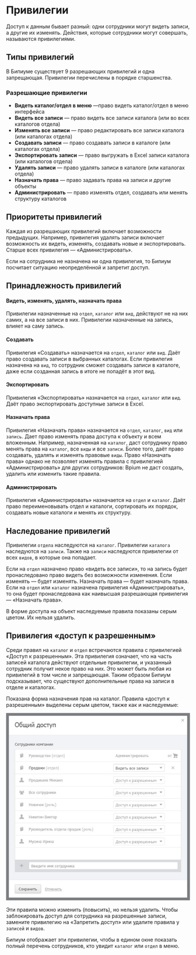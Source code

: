 # Привилегии

Доступ к данным бывает разный: одни сотрудники могут видеть записи, а другие их изменять. Действия, которые сотрудники могут совершать, называются привилегиями.

## Типы привилегий

В Бипиуме существует 9 разрешающих привилегий и одна запрещающая. Привилегии перечислены в порядке старшенства.

### Разрешающие привилегии

* **Видеть каталог/отдел** **в меню** —право видеть каталог/отдел в меню интерфейса
* **Видеть все записи** — право видеть все записи каталога (или во всех каталогов отдела)
* **Изменять все записи** — право редактировать все записи каталога (или каталогах отдела)
* **Создавать записи** — право создавать записи в каталоге (или каталогах отдела)
* **Экспортировать записи** — право выгружать в Excel записи каталога (или каталогов отдела)
* **Удалять записи** — право удалять записи в каталоге (или каталогах отдела)
* **Назначать права** — право задавать права на записи и другие объекты
* **Администрировать** — право изменять отдел, создавать или менять структуру каталогов

## Приоритеты привилегий

Каждая из разрешающих привилегий включает возможности предыдущих. Например, привилегия удалять записи включает возможность их видеть, изменять, создавать новые и экспортировать. Старше всех привилегия — «Администрировать».

Если на сотрудника не назначена ни одна привилегия, то Бипиум посчитает ситуацию неопределённой и запретит доступ.

## Принадлежность привилегий

#### Видеть, изменять, удалять, назначать права

Привилегии назначенные на `отдел`, `каталог` или `вид`, действуют не на них самих, а на все записи в них. Привилегии назначенные на запись, влияет на саму запись.

#### Создавать

Привилегия «Создавать» назначается на `отдел`, `каталог` или `вид`. Даёт право создавать записи в выбранных каталогах. Если привилегия назначена на `вид`, то сотрудник сможет создавать записи в каталоге, даже если созданная запись в итоге не попадёт в этот вид.

#### Экспортировать

Привилегия «Экспортировать» назначается на `отдел`, `каталог` или `вид`. Даёт право экспортировать доступные записи в Excel.

#### Назначать права

Привилегия «Назначать права» назначается на `отдел`, `каталог`, `вид` или `запись`. Дает право изменять права доступа к объекту и всем вложенным. Например, назначенная на `каталог`, даст сотруднику право менять права на `каталог`, все `виды` и все `записи`. Более того, даёт право создавать, удалять и изменять правовые `виды`. Право «Назначать права» однако не позволяет изменять правила с привилегией «Администрировать» для других сотрудников: Bpium не даст создать, удалить или изменить такие правила.

#### Администрировать

Привилегия «Администрировать» назначается на `отдел` и `каталог`. Даёт право переименовывать отдел и каталоги, сортировать их порядок, создавать новые каталоги и менять их структуру.

## Наследование привилегий

Привилегии `отдела` наследуются на `каталог`. Привилегии `каталога` наследуются на `записи`. Также на `записи` наследуются привилегии от всех `видов`, в которые она попадает.

Если на `отдел` назначено право «видеть все записи», то на запись будет пронаследовано право видеть без возможности изменения. Если изменять — будет изменять. Назначать права — будет назначать права. Если на `отдел` или `каталог` назначена привилегия «Администрировать», то она будет пронаследована как наивысшая разрешающая привилегия — «Назначать права».

В форме доступа на объект наследуемые правила показаны серым цветом. Их нельзя удалить.

## Привилегия «доступ к разрешенным»

Среди правил на `каталог` и `отдел` встречаются правила с привилегией «Доступ к разрешенным». Эта привилегия означает, что на часть записей каталога действуют отдельные привилегии, и указанный сотрудник получит некое право на них. Это может быть любая из привилегий в том числе и запрещающая. Таким образом Бипиум подсказывает, что существуют дополнительные права на записи в отделе и каталогах.

Показана форма назначения прав на каталог. Правила «доступ к разрешенным» выделены серым цветом, также как и наследуемые:

![](../../.gitbook/assets/rights-form-catalog.jpg)

Эти правила можно изменить (повысить), но нельзя удалить. Чтобы заблокировать доступ для сотрудника на разрешенные записи, замените привилегию на «Запретить доступ» или удалите правила у `записей` и `видов`.

Бипиум отображает эти привилегии, чтобы в едином окне показать полный перечень сотрудников, кто увидит `каталог` или `отдел` в меню.
